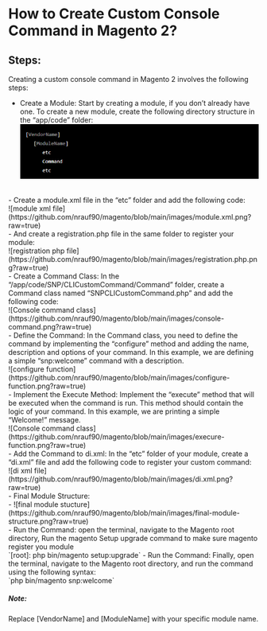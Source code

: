 # How to Create Custom Console Command in Magento 2?

## Steps:

Creating a custom console command in Magento 2 involves the following steps:

- Create a Module: Start by creating a module, if you don’t already have one. To create a new module, create the
  following directory structure in the “app/code” folder:<br/>
![folders-structure-for-magento-2-module](https://github.com/nrauf90/magento/blob/main/images/folder-structure.png?raw=true)
<br/>
- Create a module.xml file in the “etc” folder and add the following code:<br/>
![module xml file](https://github.com/nrauf90/magento/blob/main/images/module.xml.png?raw=true)
<br/>
- And create a registration.php file in the same folder to register your module:<br/>
![registration php file](https://github.com/nrauf90/magento/blob/main/images/registration.php.png?raw=true)
<br/>
- Create a Command Class: In the “/app/code/SNP/CLICustomCommand/Command” folder, create a Command class named
  “SNPCLICustomCommand.php” and add the following code:<br/>
![Console command class](https://github.com/nrauf90/magento/blob/main/images/console-command.png?raw=true)
  <br/>
- Define the Command: In the Command class, you need to define the command by implementing the “configure” method and
  adding the name, description and options of your command. In this example, we are defining a simple “snp:welcome”
  command with a description.<br/>
![configure function](https://github.com/nrauf90/magento/blob/main/images/configure-function.png?raw=true)
<br/>
- Implement the Execute Method: Implement the “execute” method that will be executed when the command is run. This
  method should contain the logic of your command. In this example, we are printing a simple “Welcome!” message.<br/>
![Console command class](https://github.com/nrauf90/magento/blob/main/images/execure-function.png?raw=true)
  <br/>
- Add the Command to di.xml: In the “etc” folder of your module, create a “di.xml” file and add the following code to
  register your custom command:<br/>
![di xml file](https://github.com/nrauf90/magento/blob/main/images/di.xml.png?raw=true)
  <br/>
- Final Module Structure:<br/>
- ![final module stucture](https://github.com/nrauf90/magento/blob/main/images/final-module-structure.png?raw=true)
  <br/>
- Run the Command: open the terminal, navigate to the Magento root directory, Run the magento Setup upgrade command to
  make sure magento register you module<br/> `[root]: php bin/magento setup:upgrade`
- Run the Command: Finally, open the terminal, navigate to the Magento root directory, and run the command using the
  following syntax: <br/>`php bin/magento snp:welcome`

##### Note:

Replace [VendorName] and [ModuleName] with your specific module name.
